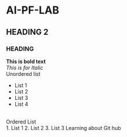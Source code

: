 # AI-PF-LAB
## HEADING 2
### HEADING #
**This is bold text**
<br/>
_This is for Italic_
<br/>
Unordered list
- List 1
- List 2 
- List 3
- List 4
<br/>
Ordered List
<br/>
1. List 1
2. List 2
3. List 3
Learning about Git hub

